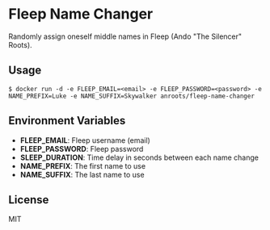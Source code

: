 # Fleep Name Changer

Randomly assign oneself middle names in Fleep (Ando "The Silencer" Roots).

## Usage

```
$ docker run -d -e FLEEP_EMAIL=<email> -e FLEEP_PASSWORD=<password> -e NAME_PREFIX=Luke -e NAME_SUFFIX=Skywalker anroots/fleep-name-changer
```

## Environment Variables

- **FLEEP_EMAIL**: Fleep username (email)
- **FLEEP_PASSWORD**: Fleep password
- **SLEEP_DURATION**: Time delay in seconds between each name change
- **NAME_PREFIX**: The first name to use
- **NAME_SUFFIX**: The last name to use

## License

MIT